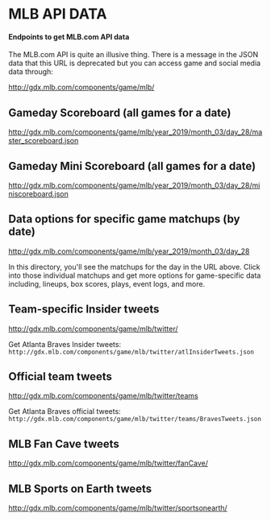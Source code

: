 # MLB API DATA
#### Endpoints to get MLB.com API data

The MLB.com API is quite an illusive thing. There is a message in the JSON data that this URL is deprecated but you can access game and social media data through:

http://gdx.mlb.com/components/game/mlb/


## Gameday Scoreboard (all games for a date)

http://gdx.mlb.com/components/game/mlb/year_2019/month_03/day_28/master_scoreboard.json


## Gameday Mini Scoreboard (all games for a date)

http://gdx.mlb.com/components/game/mlb/year_2019/month_03/day_28/miniscoreboard.json


## Data options for specific game matchups (by date)

http://gdx.mlb.com/components/game/mlb/year_2019/month_03/day_28

In this directory, you'll see the matchups for the day in the URL above. Click into those individual matchups and get more options for game-specific data including, lineups, box scores, plays, event logs, and more.


## Team-specific Insider tweets

http://gdx.mlb.com/components/game/mlb/twitter/

Get Atlanta Braves Insider tweets:
`http://gdx.mlb.com/components/game/mlb/twitter/atlInsiderTweets.json`


## Official team tweets

http://gdx.mlb.com/components/game/mlb/twitter/teams

Get Atlanta Braves official tweets:
`http://gdx.mlb.com/components/game/mlb/twitter/teams/BravesTweets.json`


## MLB Fan Cave tweets

http://gdx.mlb.com/components/game/mlb/twitter/fanCave/


## MLB Sports on Earth tweets

http://gdx.mlb.com/components/game/mlb/twitter/sportsonearth/
